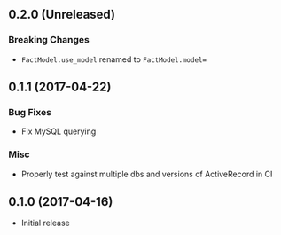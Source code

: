 ## 0.2.0 (Unreleased)

### Breaking Changes

* `FactModel.use_model` renamed to `FactModel.model=`

## 0.1.1 (2017-04-22)

### Bug Fixes

* Fix MySQL querying

### Misc

* Properly test against multiple dbs and versions of ActiveRecord in CI

## 0.1.0 (2017-04-16)

* Initial release
